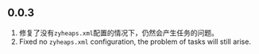 ## 0.0.3
1. 修复了没有`zyheaps.xml`配置的情况下，仍然会产生任务的问题。
1. Fixed no `zyheaps.xml` configuration, the problem of tasks will still arise.